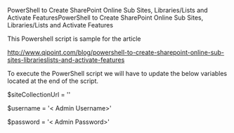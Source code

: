 PowerShell to Create SharePoint Online Sub Sites, Libraries/Lists and Activate FeaturesPowerShell to Create SharePoint Online Sub Sites, Libraries/Lists and Activate Features

This Powershell script is sample for the article 

http://www.qipoint.com/blog/powershell-to-create-sharepoint-online-sub-sites-librarieslists-and-activate-features


To execute the PowerShell script we will have to update the below variables located at the end of the script.

$siteCollectionUrl = '<Site Collection Url>'
  
$username = '< Admin Username>'

$password = '< Admin Password>' 


